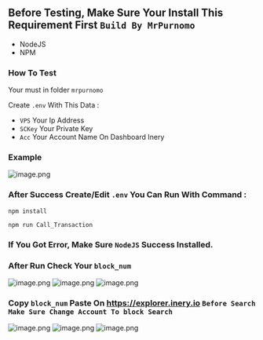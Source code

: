 ## Before Testing, Make Sure Your Install This Requirement First ```Build By MrPurnomo```

- NodeJS 
- NPM

### How To Test

Your must in folder ```mrpurnomo```

Create ```.env``` With This Data :

- ```VPS``` Your Ip Address
- ```SCKey``` Your Private Key
- ```Acc``` Your Account Name On Dashboard Inery

### Example 
![image.png](https://user-images.githubusercontent.com/55582744/214343750-ab5e18b3-33a4-43a8-8762-7bc6f98ec4fd.PNG)

### After Success Create/Edit ```.env``` You Can Run With Command : 

```
npm install
```
```
npm run Call_Transaction
```

### If You Got Error, Make Sure ```NodeJS``` Success Installed.

### After Run Check Your ```block_num```
![image.png](https://user-images.githubusercontent.com/55582744/214341787-d8b95b67-1335-4907-a3dd-18e3851dfbb2.PNG)
![image.png](https://user-images.githubusercontent.com/55582744/214341785-decf875f-6cb6-4839-8553-324a44ffbb0c.PNG)
![image.png](https://user-images.githubusercontent.com/55582744/214341781-c149bbef-e6e4-4e5a-999d-5bc499c768e9.PNG)

### Copy ```block_num``` Paste On https://explorer.inery.io ```Before Search Make Sure Change Account To block Search```
![image.png](https://user-images.githubusercontent.com/55582744/214341759-981e59bd-8ea7-4947-aed4-c42b357a1b04.PNG)
![image.png](https://user-images.githubusercontent.com/55582744/214341754-516a66e2-192c-4857-b014-6922c42d8acd.PNG)
![image.png](https://user-images.githubusercontent.com/55582744/214341739-24bda20c-c811-4954-9bc3-b8df2ed8cf5a.PNG)


